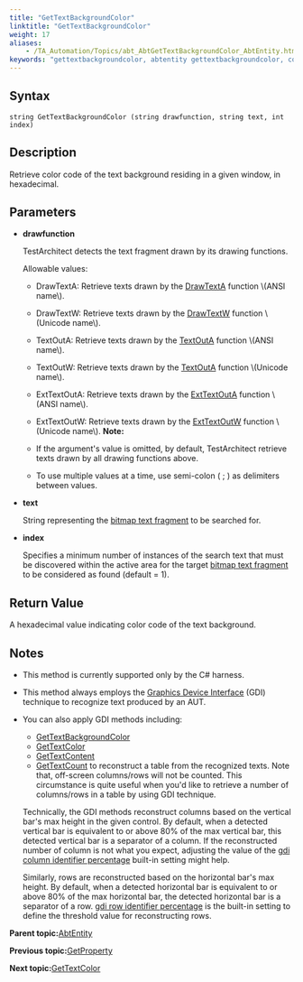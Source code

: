 ```yaml
--- 
title: "GetTextBackgroundColor"
linktitle: "GetTextBackgroundColor"
weight: 17
aliases: 
    - /TA_Automation/Topics/abt_AbtGetTextBackgroundColor_AbtEntity.html
keywords: "gettextbackgroundcolor, abtentity gettextbackgroundcolor, color code of text background in window, get backcolor of text in window, hexadecimal color code of text background in window"
---
```


## Syntax

`string GetTextBackgroundColor (string drawfunction, string text, int index)`

## Description

Retrieve color code of the text background residing in a given window, in hexadecimal.

## Parameters

-   **drawfunction**

    TestArchitect detects the text fragment drawn by its drawing functions.

    Allowable values:

    -   DrawTextA: Retrieve texts drawn by the [DrawTextA](https://msdn.microsoft.com/en-us/library/dd162498(v=vs.85).aspx) function \(ANSI name\).
    -   DrawTextW: Retrieve texts drawn by the [DrawTextW](https://msdn.microsoft.com/en-us/library/dd162498(v=vs.85).aspx) function \(Unicode name\).
    -   TextOutA: Retrieve texts drawn by the [TextOutA](https://msdn.microsoft.com/en-us/library/dd145133(v=vs.85).aspx) function \(ANSI name\).
    -   TextOutW: Retrieve texts drawn by the [TextOutA](https://msdn.microsoft.com/en-us/library/dd145133(v=vs.85).aspx) function \(Unicode name\).
    -   ExtTextOutA: Retrieve texts drawn by the [ExtTextOutA](https://msdn.microsoft.com/en-us/library/dd162713(v=vs.85).aspx) function \(ANSI name\).
    -   ExtTextOutW: Retrieve texts drawn by the [ExtTextOutW](https://msdn.microsoft.com/en-us/library/dd162713(v=vs.85).aspx) function \(Unicode name\).
    **Note:**

    -   If the argument's value is omitted, by default, TestArchitect retrieve texts drawn by all drawing functions above.
    -   To use multiple values at a time, use semi-colon \( ; \) as delimiters between values.
-   **text**

    String representing the [bitmap text fragment](/TA_Glossary/Topics/glossaryTextFragment.html) to be searched for.

-   **index**

    Specifies a minimum number of instances of the search text that must be discovered within the active area for the target [bitmap text fragment](/TA_Glossary/Topics/glossaryTextFragment.html) to be considered as found \(default = 1\).


## Return Value

A hexadecimal value indicating color code of the text background.

## Notes

-   This method is currently supported only by the C\# harness.
-   This method always employs the [Graphics Device Interface](aut_text_recognition_techniques.html) \(GDI\) technique to recognize text produced by an AUT.
-   You can also apply GDI methods including:

    -   [GetTextBackgroundColor](abt_AbtGetTextBackgroundColor_AbtEntity.html)
    -   [GetTextColor](abt_AbtGetTextColor_AbtEntity.html)
    -   [GetTextContent](abt_AbtGetTextContent_AbtEntity.html)
    -   [GetTextCount](abt_AbtGetTextCount_AbtEntity.html)
    to reconstruct a table from the recognized texts. Note that, off-screen columns/rows will not be counted. This circumstance is quite useful when you'd like to retrieve a number of columns/rows in a table by using GDI technique.

    Technically, the GDI methods reconstruct columns based on the vertical bar's max height in the given control. By default, when a detected vertical bar is equivalent to or above 80% of the max vertical bar, this detected vertical bar is a separator of a column. If the reconstructed number of column is not what you expect, adjusting the value of the [gdi column identifier percentage](gdi_column_identifier_percentage.html) built-in setting might help.

    Similarly, rows are reconstructed based on the horizontal bar's max height. By default, when a detected horizontal bar is equivalent to or above 80% of the max horizontal bar, the detected horizontal bar is a separator of a row. [gdi row identifier percentage](gdi_row_identifier_percentage.html) is the built-in setting to define the threshold value for reconstructing rows.


**Parent topic:**[AbtEntity](/TA_Automation/Topics/abt_AbtEntity.html)

**Previous topic:**[GetProperty](/TA_Automation/Topics/abt_GetProperty.html)

**Next topic:**[GetTextColor](/TA_Automation/Topics/abt_AbtGetTextColor_AbtEntity.html)

